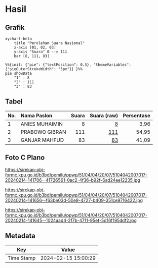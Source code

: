 # Hasil

## Grafik

```mermaid
xychart-beta
    title "Perolehan Suara Nasional"
    x-axis [01, 02, 03]
    y-axis "Suara" 0 --> 111
    bar [8, 111, 83]
```

```mermaid
%%{init: {"pie": {"textPosition": 0.5}, "themeVariables": {"pieOuterStrokeWidth": "5px"}} }%%
pie showData
    "1" : 8
    "2" : 111
    "3" : 83
```

## Tabel

| No. | Nama Paslon    | Suara | Suara (raw) | Persentase |
|:--- |:-------------- | -----:| -----------:| ----------:|
| 1   | ANIES MUHAIMIN | 8     | [8][p-1]    | 3,96       |
| 2   | PRABOWO GIBRAN | 111   | [111][p-2]  | 54,95      |
| 3   | GANJAR MAHFUD  | 83    | [83][p-3]   | 41,09      |


[p-1]: https://github.com/gigit-pemilu/pemilu-2024/blob/main/pilpres/hitung-suara/sub/51-bali/sub/04-gianyar/sub/04-tampaksiring/sub/2007-pejeng-kangin/sub/017-tps/sub/paslon-1.txt
[p-2]: https://github.com/gigit-pemilu/pemilu-2024/blob/main/pilpres/hitung-suara/sub/51-bali/sub/04-gianyar/sub/04-tampaksiring/sub/2007-pejeng-kangin/sub/017-tps/sub/paslon-2.txt
[p-3]: https://github.com/gigit-pemilu/pemilu-2024/blob/main/pilpres/hitung-suara/sub/51-bali/sub/04-gianyar/sub/04-tampaksiring/sub/2007-pejeng-kangin/sub/017-tps/sub/paslon-3.txt

## Foto C Plano

https://sirekap-obj-formc.kpu.go.id/b3bd/pemilu/ppwp/51/04/04/20/07/5104042007017-20240214-141706--41726561-0ac2-4f36-b92f-6ad24ee12235.jpg

https://sirekap-obj-formc.kpu.go.id/b3bd/pemilu/ppwp/51/04/04/20/07/5104042007017-20240214-141656--f63be03d-50e9-4727-b409-351ce9716422.jpg

https://sirekap-obj-formc.kpu.go.id/b3bd/pemilu/ppwp/51/04/04/20/07/5104042007017-20240214-141645--1024aad4-2f7b-4711-95ef-5d16f195ddf2.jpg


## Metadata

| Key        | Value               |
| ---------- | ------------------- |
| Time Stamp | 2024-02-15 15:00:29 |



